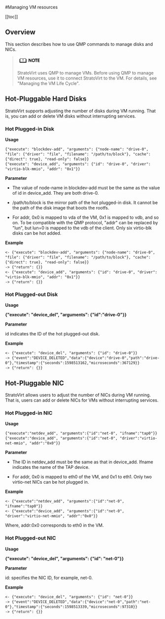 #Managing VM resources

[[toc]]

## Overview

This section describes how to use QMP commands to manage disks and NICs.



> ![](./figures/en-05.png)
>
> StratoVirt uses QMP to manage VMs. Before using QMP to manage VM resources, use it to connect StratoVirt to the VM. For details, see "Managing the VM Life Cycle".



## Hot-Pluggable Hard Disks

StratoVirt supports adjusting the number of disks during VM running. That is, you can add or delete VM disks without interrupting services.

### Hot Plugged-in Disk

**Usage**

```
{"execute": "blockdev-add", "arguments": {"node-name": "drive-0", "file": {"driver": "file", "filename": "/path/to/block"}, "cache": {"direct": true}, "read-only": false}}
{"execute": "device_add", "arguments": {"id": "drive-0", "driver": "virtio-blk-mmio", "addr": "0x1"}}
```

**Parameter**

- The value of node-name in blockdev-add must be the same as the value of id in device_add. They are both drive-0.

- /path/to/block is the mirror path of the hot plugged-in disk. It cannot be the path of the disk image that boots the rootfs.
- For addr, 0x0 is mapped to vda of the VM, 0x1 is mapped to vdb, and so on. To be compatible with the QMP protocol, "addr" can be replaced by "lun", but lun=0 is mapped to the vdb of the client. Only six virtio-blk disks can be hot added.

**Example**

```
<- {"execute": "blockdev-add", "arguments": {"node-name": "drive-0", "file": {"driver": "file", "filename": "/path/to/block"}, "cache": {"direct": true}, "read-only": false}}
-> {"return": {}}
<- {"execute": "device_add", "arguments": {"id": "drive-0", "driver": "virtio-blk-mmio", "addr": "0x1"}}
-> {"return": {}}
```



### Hot Plugged-out Disk

**Usage**

**{"execute": "device_del", "arguments": {"id":"drive-0"}}**

**Parameter**

id indicates the ID of the hot plugged-out disk.

**Example**

```
<- {"execute": "device_del", "arguments": {"id": "drive-0"}}
-> {"event":"DEVICE_DELETED","data":{"device":"drive-0","path":"drive-0"},"timestamp":{"seconds":1598513162,"microseconds":367129}}
-> {"return": {}}
```



## Hot-Pluggable NIC

StratoVirt allows users to adjust the number of NICs during VM running. That is, users can add or delete NICs for VMs without interrupting services.

### Hot Plugged-in NIC

**Usage**

```
{"execute":"netdev_add", "arguments":{"id":"net-0", "ifname":"tap0"}}
{"execute":"device_add", "arguments":{"id":"net-0", "driver":"virtio-net-mmio", "addr":"0x0"}}
```

**Parameter**

- The ID in netdev_add must be the same as that in device_add. Ifname indicates the name of the TAP device.

- For addr, 0x0 is mapped to eth0 of the VM, and 0x1 to eth1. Only two virtio-net NICs can be hot plugged in.


**Example**

```
<- {"execute":"netdev_add", "arguments":{"id":"net-0", "ifname":"tap0"}}
<- {"execute":"device_add", "arguments":{"id":"net-0", "driver":"virtio-net-mmio", "addr":"0x0"}} 
```

Where, addr:0x0 corresponds to eth0 in the VM.

### Hot Plugged-out NIC

**Usage**

**{"execute": "device_del", "arguments": {"id": "net-0"}}**

**Parameter**

id: specifies the NIC ID, for example, net-0.

**Example**

```
<- {"execute": "device_del", "arguments": {"id": "net-0"}}
-> {"event":"DEVICE_DELETED","data":{"device":"net-0","path":"net-0"},"timestamp":{"seconds":1598513339,"microseconds":97310}}
-> {"return": {}}
```

